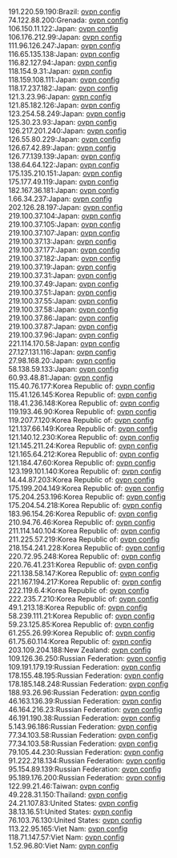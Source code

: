 191.220.59.190:Brazil: [ovpn config](vpn/191_220_59_190.ovpn)  
74.122.88.200:Grenada: [ovpn config](vpn/74_122_88_200.ovpn)  
106.150.11.122:Japan: [ovpn config](vpn/106_150_11_122.ovpn)  
106.176.212.99:Japan: [ovpn config](vpn/106_176_212_99.ovpn)  
111.96.126.247:Japan: [ovpn config](vpn/111_96_126_247.ovpn)  
116.65.135.138:Japan: [ovpn config](vpn/116_65_135_138.ovpn)  
116.82.127.94:Japan: [ovpn config](vpn/116_82_127_94.ovpn)  
118.154.9.31:Japan: [ovpn config](vpn/118_154_9_31.ovpn)  
118.159.108.111:Japan: [ovpn config](vpn/118_159_108_111.ovpn)  
118.17.237.182:Japan: [ovpn config](vpn/118_17_237_182.ovpn)  
121.3.23.96:Japan: [ovpn config](vpn/121_3_23_96.ovpn)  
121.85.182.126:Japan: [ovpn config](vpn/121_85_182_126.ovpn)  
123.254.58.249:Japan: [ovpn config](vpn/123_254_58_249.ovpn)  
125.30.23.93:Japan: [ovpn config](vpn/125_30_23_93.ovpn)  
126.217.201.240:Japan: [ovpn config](vpn/126_217_201_240.ovpn)  
126.55.80.229:Japan: [ovpn config](vpn/126_55_80_229.ovpn)  
126.67.42.89:Japan: [ovpn config](vpn/126_67_42_89.ovpn)  
126.77.139.139:Japan: [ovpn config](vpn/126_77_139_139.ovpn)  
138.64.64.122:Japan: [ovpn config](vpn/138_64_64_122.ovpn)  
175.135.210.151:Japan: [ovpn config](vpn/175_135_210_151.ovpn)  
175.177.49.119:Japan: [ovpn config](vpn/175_177_49_119.ovpn)  
182.167.36.181:Japan: [ovpn config](vpn/182_167_36_181.ovpn)  
1.66.34.237:Japan: [ovpn config](vpn/1_66_34_237.ovpn)  
202.126.28.197:Japan: [ovpn config](vpn/202_126_28_197.ovpn)  
219.100.37.104:Japan: [ovpn config](vpn/219_100_37_104.ovpn)  
219.100.37.105:Japan: [ovpn config](vpn/219_100_37_105.ovpn)  
219.100.37.107:Japan: [ovpn config](vpn/219_100_37_107.ovpn)  
219.100.37.13:Japan: [ovpn config](vpn/219_100_37_13.ovpn)  
219.100.37.177:Japan: [ovpn config](vpn/219_100_37_177.ovpn)  
219.100.37.182:Japan: [ovpn config](vpn/219_100_37_182.ovpn)  
219.100.37.19:Japan: [ovpn config](vpn/219_100_37_19.ovpn)  
219.100.37.31:Japan: [ovpn config](vpn/219_100_37_31.ovpn)  
219.100.37.49:Japan: [ovpn config](vpn/219_100_37_49.ovpn)  
219.100.37.51:Japan: [ovpn config](vpn/219_100_37_51.ovpn)  
219.100.37.55:Japan: [ovpn config](vpn/219_100_37_55.ovpn)  
219.100.37.58:Japan: [ovpn config](vpn/219_100_37_58.ovpn)  
219.100.37.86:Japan: [ovpn config](vpn/219_100_37_86.ovpn)  
219.100.37.87:Japan: [ovpn config](vpn/219_100_37_87.ovpn)  
219.100.37.96:Japan: [ovpn config](vpn/219_100_37_96.ovpn)  
221.114.170.58:Japan: [ovpn config](vpn/221_114_170_58.ovpn)  
27.127.131.116:Japan: [ovpn config](vpn/27_127_131_116.ovpn)  
27.98.168.20:Japan: [ovpn config](vpn/27_98_168_20.ovpn)  
58.138.59.133:Japan: [ovpn config](vpn/58_138_59_133.ovpn)  
60.93.48.81:Japan: [ovpn config](vpn/60_93_48_81.ovpn)  
115.40.76.177:Korea Republic of: [ovpn config](vpn/115_40_76_177.ovpn)  
115.41.126.145:Korea Republic of: [ovpn config](vpn/115_41_126_145.ovpn)  
118.41.236.148:Korea Republic of: [ovpn config](vpn/118_41_236_148.ovpn)  
119.193.46.90:Korea Republic of: [ovpn config](vpn/119_193_46_90.ovpn)  
119.207.7.120:Korea Republic of: [ovpn config](vpn/119_207_7_120.ovpn)  
121.137.66.149:Korea Republic of: [ovpn config](vpn/121_137_66_149.ovpn)  
121.140.12.230:Korea Republic of: [ovpn config](vpn/121_140_12_230.ovpn)  
121.145.211.24:Korea Republic of: [ovpn config](vpn/121_145_211_24.ovpn)  
121.165.64.212:Korea Republic of: [ovpn config](vpn/121_165_64_212.ovpn)  
121.184.47.60:Korea Republic of: [ovpn config](vpn/121_184_47_60.ovpn)  
123.199.101.140:Korea Republic of: [ovpn config](vpn/123_199_101_140.ovpn)  
14.44.87.203:Korea Republic of: [ovpn config](vpn/14_44_87_203.ovpn)  
175.199.204.149:Korea Republic of: [ovpn config](vpn/175_199_204_149.ovpn)  
175.204.253.196:Korea Republic of: [ovpn config](vpn/175_204_253_196.ovpn)  
175.204.54.218:Korea Republic of: [ovpn config](vpn/175_204_54_218.ovpn)  
183.96.154.26:Korea Republic of: [ovpn config](vpn/183_96_154_26.ovpn)  
210.94.76.46:Korea Republic of: [ovpn config](vpn/210_94_76_46.ovpn)  
211.114.140.104:Korea Republic of: [ovpn config](vpn/211_114_140_104.ovpn)  
211.225.57.219:Korea Republic of: [ovpn config](vpn/211_225_57_219.ovpn)  
218.154.241.228:Korea Republic of: [ovpn config](vpn/218_154_241_228.ovpn)  
220.72.95.248:Korea Republic of: [ovpn config](vpn/220_72_95_248.ovpn)  
220.76.41.231:Korea Republic of: [ovpn config](vpn/220_76_41_231.ovpn)  
221.138.58.147:Korea Republic of: [ovpn config](vpn/221_138_58_147.ovpn)  
221.167.194.217:Korea Republic of: [ovpn config](vpn/221_167_194_217.ovpn)  
222.119.6.4:Korea Republic of: [ovpn config](vpn/222_119_6_4.ovpn)  
222.235.7.210:Korea Republic of: [ovpn config](vpn/222_235_7_210.ovpn)  
49.1.213.18:Korea Republic of: [ovpn config](vpn/49_1_213_18.ovpn)  
58.239.111.21:Korea Republic of: [ovpn config](vpn/58_239_111_21.ovpn)  
59.23.125.85:Korea Republic of: [ovpn config](vpn/59_23_125_85.ovpn)  
61.255.26.99:Korea Republic of: [ovpn config](vpn/61_255_26_99.ovpn)  
61.75.60.114:Korea Republic of: [ovpn config](vpn/61_75_60_114.ovpn)  
203.109.204.188:New Zealand: [ovpn config](vpn/203_109_204_188.ovpn)  
109.126.36.250:Russian Federation: [ovpn config](vpn/109_126_36_250.ovpn)  
109.191.179.19:Russian Federation: [ovpn config](vpn/109_191_179_19.ovpn)  
178.155.48.195:Russian Federation: [ovpn config](vpn/178_155_48_195.ovpn)  
178.185.148.248:Russian Federation: [ovpn config](vpn/178_185_148_248.ovpn)  
188.93.26.96:Russian Federation: [ovpn config](vpn/188_93_26_96.ovpn)  
46.163.136.39:Russian Federation: [ovpn config](vpn/46_163_136_39.ovpn)  
46.164.216.23:Russian Federation: [ovpn config](vpn/46_164_216_23.ovpn)  
46.191.190.38:Russian Federation: [ovpn config](vpn/46_191_190_38.ovpn)  
5.143.96.186:Russian Federation: [ovpn config](vpn/5_143_96_186.ovpn)  
77.34.103.58:Russian Federation: [ovpn config](vpn/77_34_103_58.ovpn)  
77.34.103.58:Russian Federation: [ovpn config](vpn/77_34_103_58.ovpn)  
79.105.44.230:Russian Federation: [ovpn config](vpn/79_105_44_230.ovpn)  
91.222.218.134:Russian Federation: [ovpn config](vpn/91_222_218_134.ovpn)  
95.154.89.139:Russian Federation: [ovpn config](vpn/95_154_89_139.ovpn)  
95.189.176.200:Russian Federation: [ovpn config](vpn/95_189_176_200.ovpn)  
122.99.21.46:Taiwan: [ovpn config](vpn/122_99_21_46.ovpn)  
49.228.31.150:Thailand: [ovpn config](vpn/49_228_31_150.ovpn)  
24.21.107.83:United States: [ovpn config](vpn/24_21_107_83.ovpn)  
38.13.16.51:United States: [ovpn config](vpn/38_13_16_51.ovpn)  
76.103.76.130:United States: [ovpn config](vpn/76_103_76_130.ovpn)  
113.22.95.165:Viet Nam: [ovpn config](vpn/113_22_95_165.ovpn)  
118.71.147.57:Viet Nam: [ovpn config](vpn/118_71_147_57.ovpn)  
1.52.96.80:Viet Nam: [ovpn config](vpn/1_52_96_80.ovpn)  
